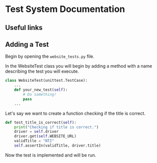 # Test System Documentation

## Useful links
[](https://kapeli.com/cheat_sheets/Python_unittest_Assertions.docset/Contents/Resources/Documents/index)
[](https://selenium-python.readthedocs.io/locating-elements.html)
[](https://selenium-python.readthedocs.io/navigating.html)

## Adding a Test

Begin by opening the `website_tests.py` file.

In the WebsiteTest class you will begin by adding a method with a name describing the test you will execute.

```python
class WebsiteTest(unittest.TestCase):
    ...
    def your_new_test(self):
        # Do something!
        pass
    ...
```



Let's say we want to create a function checking if the title is correct.
```python
def test_title_is_correct(self):
    print("Checking if title is correct.")
    driver = self.driver
    driver.get(self.WEBSITE_URL)
    validTitle = "NTI"
    self.assertIn(validTitle, driver.title) 
```


Now the test is implemented and will be run.